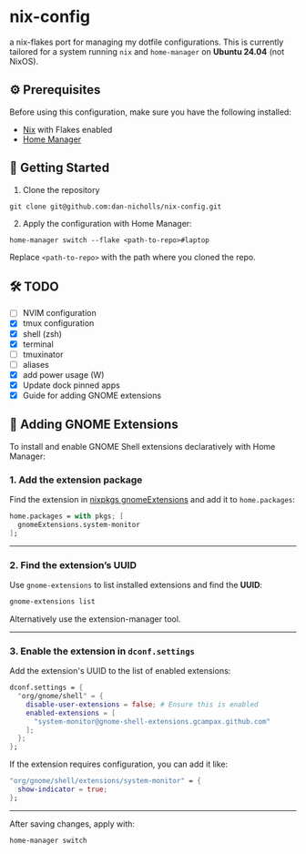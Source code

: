 # nix-config

a nix-flakes port for managing my dotfile configurations. This is currently tailored for a system running `nix` and `home-manager` on **Ubuntu 24.04** (not NixOS).

## ⚙️ Prerequisites

Before using this configuration, make sure you have the following installed:

- [Nix](https://nixos.org/download/) with Flakes enabled
- [Home Manager](https://github.com/nix-community/home-manager)

## 🚀 Getting Started

1. Clone the repository

```
git clone git@github.com:dan-nicholls/nix-config.git
```

2. Apply the configuration with Home Manager:

```
home-manager switch --flake <path-to-repo>#laptop
```
Replace `<path-to-repo>` with the path where you cloned the repo.

## 🛠️ TODO

- [ ] NVIM configuration
- [x] tmux configuration
- [x] shell (zsh)
- [x] terminal
- [ ] tmuxinator
- [ ] aliases
- [x] add power usage (W)
- [x] Update dock pinned apps
- [x] Guide for adding GNOME extensions

## 🧩 Adding GNOME Extensions

To install and enable GNOME Shell extensions declaratively with Home Manager:

### 1. Add the extension package

Find the extension in [nixpkgs gnomeExtensions](https://search.nixos.org/packages?channel=unstable&query=gnomeExtensions) and add it to `home.packages`:

```nix
home.packages = with pkgs; [
  gnomeExtensions.system-monitor
];
```

---

### 2. Find the extension’s UUID

Use `gnome-extensions` to list installed extensions and find the **UUID**:

```bash
gnome-extensions list
```

Alternatively use the extension-manager tool.

---

### 3. Enable the extension in `dconf.settings`

Add the extension's UUID to the list of enabled extensions:

```nix
dconf.settings = {
  "org/gnome/shell" = {
    disable-user-extensions = false; # Ensure this is enabled
    enabled-extensions = [
      "system-monitor@gnome-shell-extensions.gcampax.github.com"
    ];
  };
};
```

If the extension requires configuration, you can add it like:

~~~nix
"org/gnome/shell/extensions/system-monitor" = {
  show-indicator = true;
};
~~~

---

After saving changes, apply with:

```bash
home-manager switch
```
